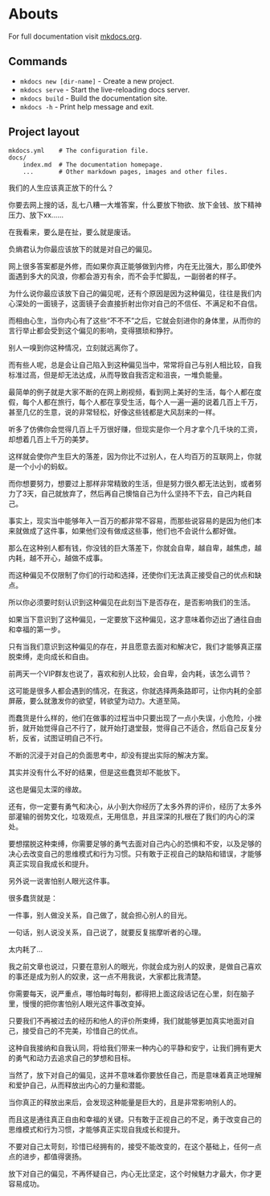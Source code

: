 # Abouts

For full documentation visit [mkdocs.org](https://www.mkdocs.org).

## Commands

* `mkdocs new [dir-name]` - Create a new project.
* `mkdocs serve` - Start the live-reloading docs server.
* `mkdocs build` - Build the documentation site.
* `mkdocs -h` - Print help message and exit.

## Project layout

    mkdocs.yml    # The configuration file.
    docs/
        index.md  # The documentation homepage.
        ...       # Other markdown pages, images and other files.

我们的人生应该真正放下的什么？

你要去网上搜的话，乱七八糟一大堆答案，什么要放下物欲、放下金钱、放下精神压力、放下xx......

在我看来，要么是在扯，要么就是废话。

负熵君认为你最应该放下的就是对自己的偏见。

网上很多答案都是外修，而如果你真正能够做到内修，内在无比强大，那么即使外面遇到多大的风浪，你都会游刃有余，而不会手忙脚乱，一副弱者的样子。

为什么说你最应该放下自己的偏见呢，还有个原因是因为这种偏见，往往是我们内心深处的一面镜子，这面镜子会直接折射出你对自己的不信任、不满足和不自信。

而相由心生，当你内心有了这些“不不不”之后，它就会刻进你的身体里，从而你的言行举止都会受到这个偏见的影响，变得猥琐和狰狞。 

别人一嗅到你这种情况，立刻就远离你了。

而有些人呢，总是会让自己陷入到这种偏见当中，常常将自己与别人相比较，自我标准过高，但是却无法达成，从而导致自我否定和沮丧，一堆负能量。

最简单的例子就是大家不断的在网上刷视频，看到网上美好的生活，每个人都在度假，每个人都在旅行，每个人都在享受生活，每个人一遍一遍的说着几百上千万，甚至几亿的生意，说的非常轻松，好像这些钱都是大风刮来的一样。

听多了仿佛你会觉得几百上千万很好赚，但现实是你一个月才拿个几千块的工资，却想着几百上千万的美梦。

这样就会使你产生巨大的落差，因为你比不过别人，在人均百万的互联网上，你就是一个小小的蚂蚁。

而你想要努力，想要过上那样非常精致的生活，但是努力很久都无法达到，或者努力了3天，自己就放弃了，然后再自己懊恼自己为什么坚持不下去，自己内耗自己。

事实上，现实当中能够年入一百万的都非常不容易，而那些说容易的是因为他们本来就做成了这件事，如果他们没有做成这些事，他们也不会说什么都好做。

那么在这种别人都有钱，你没钱的巨大落差下，你就会自卑，越自卑，越焦虑，越内耗，越不开心，越做不成事。

而这种偏见不仅限制了你们的行动和选择，还使你们无法真正接受自己的优点和缺点。

所以你必须要时刻认识到这种偏见在此刻当下是否存在，是否影响我们的生活。

如果当下意识到了这种偏见，一定要放下这种偏见，这才意味着你迈出了通往自由和幸福的第一步。

只有当我们意识到这种偏见的存在，并且愿意去面对和解决它，我们才能够真正摆脱束缚，走向成长和自由。

前两天一个VIP群友也说了，喜欢和别人比较，会自卑，会内耗，该怎么调节？

这可能是很多人都会遇到的情况，在我这，你就选择两条路即可，让你内耗的全部屏蔽，要么就激发你的欲望，转欲望为动力。大道至简。

而蠢货是什么样的，他们在做事的过程当中只要出现了一点小失误，小危险，小挫折，就开始觉得自己不行了，就开始打退堂鼓，觉得自己不适合，然后自己反复分析，反省，试图证明自己不行。

不断的沉浸于对自己的负面思考中，却没有提出实际的解决方案。

其实并没有什么不好的结果，但是这些蠢货却不能放下。

这也是偏见太深的缘故。

还有，你一定要有勇气和决心，从小到大你经历了太多外界的评价，经历了太多外部灌输的弱势文化，垃圾观点，无用信息，并且深深的扎根在了我们的内心的深处。

要想摆脱这种束缚，你需要足够的勇气去面对自己内心的恐惧和不安，以及足够的决心去改变自己的思维模式和行为习惯。只有敢于正视自己的缺陷和错误，才能够真正实现自我成长和提升。

另外说一说害怕别人眼光这件事。
 

很多蠢货就是：

一件事，别人做没关系，自己做了，就会担心别人的目光。

一句话，别人说没关系，自己说了，就要反复揣摩听者的心理。

太内耗了...

我之前文章也说过，只要在意别人的眼光，你就会成为别人的奴隶，是做自己喜欢的事还是成为别人的奴隶，这一点不用我说，大家都比我清楚。

你需要每天，说严重点，哪怕每时每刻，都得把上面这段话记在心里，刻在脑子里，慢慢的把你害怕别人眼光这件事改变掉。

只要我们不再被过去的经历和他人的评价所束缚，我们就能够更加真实地面对自己，接受自己的不完美，珍惜自己的优点。

这种自我接纳和自我认同，将给我们带来一种内心的平静和安宁，让我们拥有更大的勇气和动力去追求自己的梦想和目标。

当然了，放下对自己的偏见，这并不意味着你要放任自己，而是意味着真正地理解和爱护自己，从而释放出内心的力量和潜能。

当你真正的释放出来后，会发现这种能量是巨大的，且是非常影响别人的。

而且这是通往真正自由和幸福的关键。只有敢于正视自己的不足，勇于改变自己的思维模式和行为习惯，才能够真正实现自我成长和提升。

不要对自己太苛刻，珍惜已经拥有的，接受不能改变的，在这个基础上，任何一点点的进步，都值得褒扬。

放下对自己的偏见，不再怀疑自己，内心无比坚定，这个时候魅力才最大，你才更容易成功。
